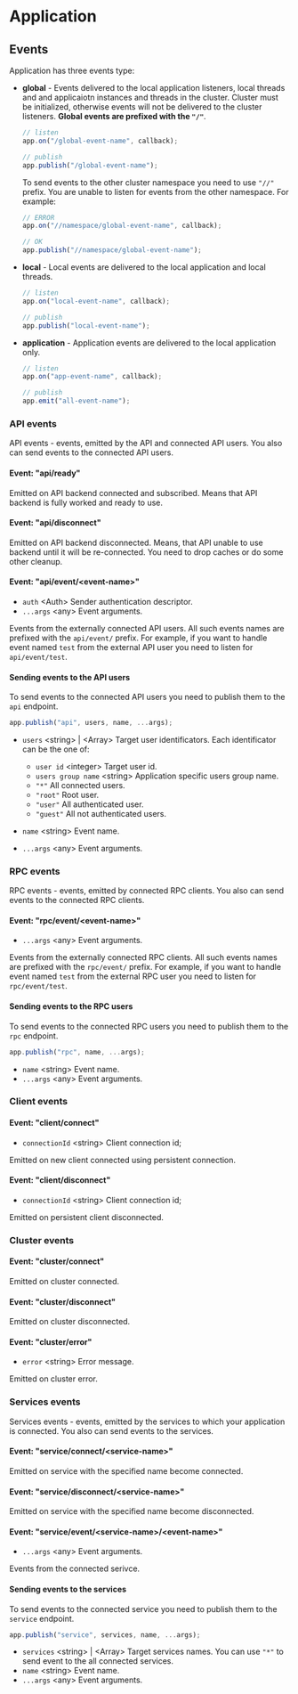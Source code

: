 # Application

## Events

Application has three events type:

-   **global** - Events delivered to the local application listeners, local threads and and applicaiotn instances and threads in the cluster. Cluster must be initialized, otherwise events will not be delivered to the cluster listeners. **Global events are prefixed with the `"/"`**.

    ```javascript
    // listen
    app.on("/global-event-name", callback);

    // publish
    app.publish("/global-event-name");
    ```

    To send events to the other cluster namespace you need to use `"//"` prefix. You are unable to listen for events from the other namespace. For example:

    ```javascript
    // ERROR
    app.on("//namespace/global-event-name", callback);

    // OK
    app.publish("//namespace/global-event-name");
    ```

-   **local** - Local events are delivered to the local application and local threads.

    ```javascript
    // listen
    app.on("local-event-name", callback);

    // publish
    app.publish("local-event-name");
    ```

-   **application** - Application events are delivered to the local application only.

    ```javascript
    // listen
    app.on("app-event-name", callback);

    // publish
    app.emit("all-event-name");
    ```

### API events

API events - events, emitted by the API and connected API users. You also can send events to the connected API users.

#### Event: "api/ready"

Emitted on API backend connected and subscribed. Means that API backend is fully worked and ready to use.

#### Event: "api/disconnect"

Emitted on API backend disconnected. Means, that API unable to use backend until it will be re-connected. You need to drop caches or do some other cleanup.

#### Event: "api/event/<event-name\>"

-   `auth` <Auth\> Sender authentication descriptor.
-   `...args` <any\> Event arguments.

Events from the externally connected API users. All such events names are prefixed with the `api/event/` prefix. For example, if you want to handle event named `test` from the external API user you need to listen for `api/event/test`.

#### Sending events to the API users

To send events to the connected API users you need to publish them to the `api` endpoint.

```javascript
app.publish("api", users, name, ...args);
```

-   `users` <string\> | <Array\> Target user identificators. Each identificator can be the one of:

    -   `user id` <integer\> Target user id.
    -   `users group name` <string\> Application specific users group name.
    -   `"*"` All connected users.
    -   `"root"` Root user.
    -   `"user"` All authenticated user.
    -   `"guest"` All not authenticated users.

-   `name` <string\> Event name.
-   `...args` <any\> Event arguments.

### RPC events

RPC events - events, emitted by connected RPC clients. You also can send events to the connected RPC clients.

#### Event: "rpc/event/<event-name\>"

-   `...args` <any\> Event arguments.

Events from the externally connected RPC clients. All such events names are prefixed with the `rpc/event/` prefix. For example, if you want to handle event named `test` from the external RPC user you need to listen for `rpc/event/test`.

#### Sending events to the RPC users

To send events to the connected RPC users you need to publish them to the `rpc` endpoint.

```javascript
app.publish("rpc", name, ...args);
```

-   `name` <string\> Event name.
-   `...args` <any\> Event arguments.

### Client events

#### Event: "client/connect"

-   `connectionId` <string\> Client connection id;

Emitted on new client connected using persistent connection.

#### Event: "client/disconnect"

-   `connectionId` <string\> Client connection id;

Emitted on persistent client disconnected.

### Cluster events

#### Event: "cluster/connect"

Emitted on cluster connected.

#### Event: "cluster/disconnect"

Emitted on cluster disconnected.

#### Event: "cluster/error"

-   `error` <string\> Error message.

Emitted on cluster error.

### Services events

Services events - events, emitted by the services to which your application is connected. You also can send events to the services.

#### Event: "service/connect/<service-name\>"

Emitted on service with the specified name become connected.

#### Event: "service/disconnect/<service-name\>"

Emitted on service with the specified name become disconnected.

#### Event: "service/event/<service-name\>/<event-name\>"

-   `...args` <any\> Event arguments.

Events from the connected serivce.

#### Sending events to the services

To send events to the connected service you need to publish them to the `service` endpoint.

```javascript
app.publish("service", services, name, ...args);
```

-   `services` <string\> | <Array\> Target services names. You can use `"*"` to send event to the all connected services.
-   `name` <string\> Event name.
-   `...args` <any\> Event arguments.
